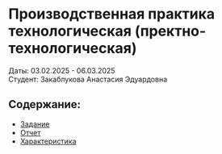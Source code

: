 # Производственная практика технологическая (пректно-технологическая)
Даты: 03.02.2025 - 06.03.2025  
Студент: Закаблукова Анастасия Эдуардовна

## Содержание:
- [Задание]()
- [Отчет]()
- [Характеристика]()
